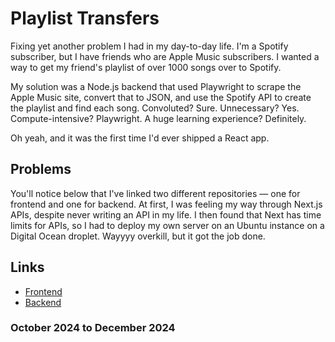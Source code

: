 # Playlist Transfers

Fixing yet another problem I had in my day-to-day life. I'm a Spotify subscriber, but I have friends who are Apple Music subscribers. I wanted a way to get my friend's playlist of over 1000 songs over to Spotify.

My solution was a Node.js backend that used Playwright to scrape the Apple Music site, convert that to JSON, and use the Spotify API to create the playlist and find each song. Convoluted? Sure. Unnecessary? Yes. Compute-intensive? Playwright. A huge learning experience? Definitely.

Oh yeah, and it was the first time I'd ever shipped a React app.

## Problems

You'll notice below that I've linked two different repositories — one for frontend and one for backend. At first, I was feeling my way through Next.js APIs, despite never writing an API in my life. I then found that Next has time limits for APIs, so I had to deploy my own server on an Ubuntu instance on a Digital Ocean droplet. Wayyyy overkill, but it got the job done.

## Links
- [Frontend](https://github.com/gpossst/playlist-transfer)
- [Backend](https://github.com/gpossst/playlist-backend)

###  October 2024 to December 2024